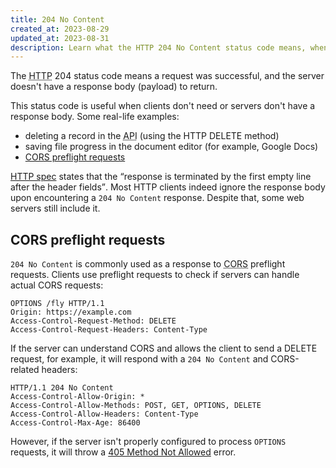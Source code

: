 ```yaml
---
title: 204 No Content
created_at: 2023-08-29
updated_at: 2023-08-31
description: Learn what the HTTP 204 No Content status code means, when it is used, and how it relates to CORS preflight requests.
---
```


The <abbr title="Hypertext Transfer Protocol">HTTP</abbr> 204 status code means a request was successful, and the server doesn't have a response body (payload) to return.

This status code is useful when clients don't need or servers don't have a response body. Some real-life examples:

* deleting a record in the <abbr title="Application Programming Interface">API</abbr> (using the HTTP DELETE method)
* saving file progress in the document editor (for example, Google Docs)
* [CORS preflight requests](#preflight-requests)

<a href="https://datatracker.ietf.org/doc/html/rfc7231#section-6.3.5" target="_blank" rel="noopener">HTTP spec</a> states that the <q cite="https://datatracker.ietf.org/doc/html/rfc7231#section-6.3.5">response is terminated by the first empty line after the header fields</q>. Most HTTP clients indeed ignore the response body upon encountering a `204 No Content` response. Despite that, some web servers still include it.

## CORS preflight requests

`204 No Content` is commonly used as a response to <abbr title="Cross-Origin Resource Sharing">CORS</abbr> preflight requests. Clients use preflight requests to check if servers can handle actual CORS requests:

    OPTIONS /fly HTTP/1.1
    Origin: https://example.com
    Access-Control-Request-Method: DELETE
    Access-Control-Request-Headers: Content-Type

If the server can understand CORS and allows the client to send a DELETE request, for example, it will respond with a `204 No Content` and CORS-related headers:

    HTTP/1.1 204 No Content
    Access-Control-Allow-Origin: *
    Access-Control-Allow-Methods: POST, GET, OPTIONS, DELETE
    Access-Control-Allow-Headers: Content-Type
    Access-Control-Max-Age: 86400

However, if the server isn't properly configured to process `OPTIONS` requests, it will throw a [405 Method Not Allowed](405-method-not-allowed.html) error.
